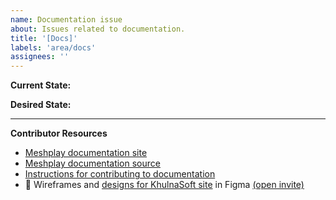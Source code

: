 ```yaml
---
name: Documentation issue
about: Issues related to documentation.
title: '[Docs]'
labels: 'area/docs'
assignees: ''
---
```

**Current State:**


**Desired State:**


---
**Contributor Resources**
- [Meshplay documentation site](https://meshplay.khulnasoft.com/docs/)
- [Meshplay documentation source](https://github.com/khulnasoft/meshplay/tree/master/docs)
- [Instructions for contributing to documentation](https://github.com/khulnasoft/meshplay/blob/master/CONTRIBUTING.md#documentation-contribution-flow)
- 🎨 Wireframes and [designs for KhulnaSoft site](https://www.figma.com/file/5ZwEkSJwUPitURD59YHMEN/KhulnaSoft-Designs) in Figma [(open invite)](https://www.figma.com/team_invite/redeem/qJy1c95qirjgWQODApilR9)


